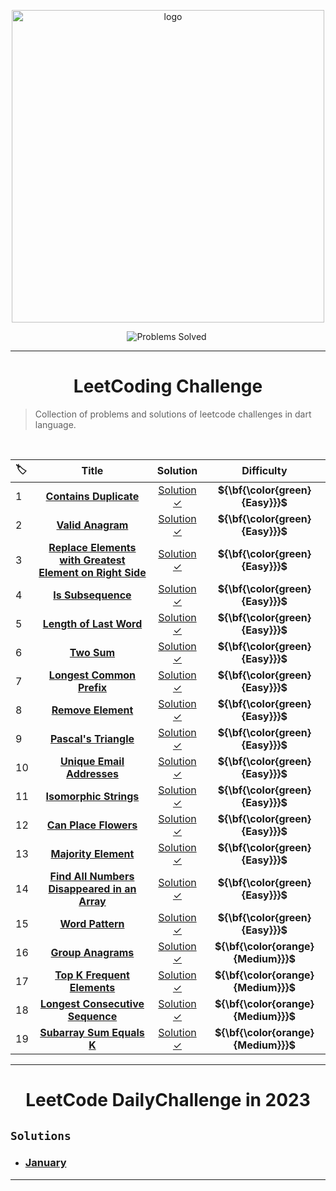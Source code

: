 <p align="center">
<a href="https://leetcode.com/Tolbaax/">
<img src="https://assets.leetcode.com/static_assets/public/webpack_bundles/images/logo-dark.e99485d9b.svg" width="500" alt="logo"></a>
</p>

<p align="center">
<img src="https://img.shields.io/badge/Problems%20Solved-30-sucess.svg" alt="Problems Solved">
<img src="https://img.shields.io/badge/Language-Dart-blue.svg" alt="">
</p>

---
<h1 align="center">LeetCoding Challenge</h1> 

> Collection of problems and solutions of leetcode challenges in dart language.

<br/>  

|🏷️|Title|Solution|Difficulty|
|:----|:----:|:----:|:----:|
|1|[**Contains Duplicate**](https://leetcode.com/problems/contains-duplicate/)|[Solution ✓](https://github.com/Tolbaax/Problem-Solving/blob/master/lib/LeetCode_Challenge/easy/problem_1.dart) | **${\bf{\color\{green}\{Easy}}}$** |
|2|[**Valid Anagram**](https://leetcode.com/problems/valid-anagram/)|[Solution ✓](https://github.com/Tolbaax/Problem-Solving/blob/master/lib/LeetCode_Challenge/easy/problem_2.dart) | **${\bf{\color\{green}\{Easy}}}$** |
|3|[**Replace Elements with Greatest Element on Right Side**](https://leetcode.com/problems/replace-elements-with-greatest-element-on-right-side/)|[Solution ✓](https://github.com/Tolbaax/Problem-Solving/blob/master/lib/LeetCode_Challenge/easy/problem_3.dart) | **${\bf{\color\{green}\{Easy}}}$** |
|4|[**Is Subsequence**](https://leetcode.com/problems/is-subsequence/)|[Solution ✓](https://github.com/Tolbaax/Problem-Solving/blob/master/lib/LeetCode_Challenge/easy/problem_4.dart) | **${\bf{\color\{green}\{Easy}}}$** |
|5|[**Length of Last Word**](https://leetcode.com/problems/length-of-last-word/)|[Solution ✓](https://github.com/Tolbaax/Problem-Solving/blob/master/lib/LeetCode_Challenge/easy/problem_5.dart) | **${\bf{\color\{green}\{Easy}}}$** |
|6|[**Two Sum**](https://leetcode.com/problems/two-sum/)|[Solution ✓](https://github.com/Tolbaax/Problem-Solving/blob/master/lib/LeetCode_Challenge/easy/problem_6.dart) | **${\bf{\color\{green}\{Easy}}}$** |
|7|[**Longest Common Prefix**](https://leetcode.com/problems/longest-common-prefix/)|[Solution ✓](https://github.com/Tolbaax/Problem-Solving/blob/master/lib/LeetCode_Challenge/easy/problem_7.dart) | **${\bf{\color\{green}\{Easy}}}$** |
|8|[**Remove Element**](https://leetcode.com/problems/remove-element/)|[Solution ✓](https://github.com/Tolbaax/Problem-Solving/blob/master/lib/LeetCode_Challenge/easy/problem_8.dart) | **${\bf{\color\{green}\{Easy}}}$**
|9|[**Pascal's Triangle**](https://leetcode.com/problems/pascals-triangle/)|[Solution ✓](https://github.com/Tolbaax/Problem-Solving/blob/master/lib/LeetCode_Challenge/easy/problem_9.dart) | **${\bf{\color\{green}\{Easy}}}$**
|10|[**Unique Email Addresses**](https://leetcode.com/problems/unique-email-addresses/)|[Solution ✓](https://github.com/Tolbaax/Problem-Solving/blob/master/lib/LeetCode_Challenge/easy/problem_10.dart) | **${\bf{\color\{green}\{Easy}}}$**
|11|[**Isomorphic Strings**](https://leetcode.com/problems/isomorphic-strings/)|[Solution ✓](https://github.com/Tolbaax/Problem-Solving/blob/master/lib/LeetCode_Challenge/easy/problem_11.dart) | **${\bf{\color\{green}\{Easy}}}$**
|12|[**Can Place Flowers**](https://leetcode.com/problems/can-place-flowers/)|[Solution ✓](https://github.com/Tolbaax/Problem-Solving/blob/master/lib/LeetCode_Challenge/easy/problem_12.dart) | **${\bf{\color\{green}\{Easy}}}$**
|13|[**Majority Element**](https://leetcode.com/problems/majority-element/)|[Solution ✓](https://github.com/Tolbaax/Problem-Solving/blob/master/lib/LeetCode_Challenge/easy/problem_13.dart) | **${\bf{\color\{green}\{Easy}}}$**
|14|[**Find All Numbers Disappeared in an Array**](https://leetcode.com/problems/find-all-numbers-disappeared-in-an-array/)|[Solution ✓](https://github.com/Tolbaax/Problem-Solving/blob/master/lib/LeetCode_Challenge/easy/problem_14.dart) | **${\bf{\color\{green}\{Easy}}}$**
|15|[**Word Pattern**](https://leetcode.com/problems/word-pattern/)|[Solution ✓](https://github.com/Tolbaax/Problem-Solving/blob/master/lib/LeetCode_Challenge/easy/problem_15.dart) | **${\bf{\color\{green}\{Easy}}}$**
|16|[**Group Anagrams**](https://leetcode.com/problems/group-anagrams/)|[Solution ✓](https://github.com/Tolbaax/Problem-Solving/blob/master/lib/LeetCode_Challenge/medium/problem_1.dart) | **${\bf{\color\{orange}\{Medium}}}$**
|17|[**Top K Frequent Elements**](https://leetcode.com/problems/top-k-frequent-elements/)|[Solution ✓](https://github.com/Tolbaax/Problem-Solving/blob/master/lib/LeetCode_Challenge/medium/problem_2.dart) | **${\bf{\color\{orange}\{Medium}}}$**
|18|[**Longest Consecutive Sequence**](https://leetcode.com/problems/longest-consecutive-sequence/)|[Solution ✓](https://github.com/Tolbaax/Problem-Solving/blob/master/lib/LeetCode_Challenge/medium/problem_3.dart) | **${\bf{\color\{orange}\{Medium}}}$**
|19|[**Subarray Sum Equals K**](https://leetcode.com/problems/subarray-sum-equals-k/)|[Solution ✓](https://github.com/Tolbaax/Problem-Solving/blob/master/lib/LeetCode_Challenge/medium/problem_4.dart) | **${\bf{\color\{orange}\{Medium}}}$**
<hr>

<h1 align="center">LeetCode DailyChallenge in 2023</h1> 


## `Solutions`
- ### [**January**](https://github.com/Tolbaax/Problem-Solving/tree/master/lib/LeetCode_DailyChallenge_in_2023/January)

<hr>
